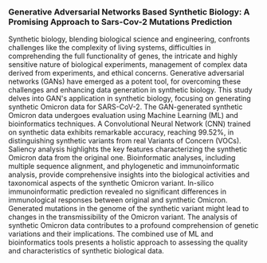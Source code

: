 ### Generative Adversarial Networks Based Synthetic Biology: A Promising Approach to Sars-Cov-2 Mutations Prediction
Synthetic biology, blending biological science and engineering, confronts challenges like the complexity of living systems, difficulties in comprehending the full functionality of genes, the intricate and highly sensitive nature of biological experiments, management of complex data derived from experiments, and ethical concerns. Generative adversarial networks (GANs) have emerged as a potent tool, for overcoming these challenges and enhancing data generation in synthetic biology. This study delves into GAN's application in synthetic biology, focusing on generating synthetic Omicron data for SARS-CoV-2. The GAN-generated synthetic Omicron data undergoes evaluation using Machine Learning (ML) and bioinformatics techniques. A Convolutional Neural Network (CNN) trained on synthetic data exhibits remarkable accuracy, reaching 99.52%, in distinguishing synthetic variants from real Variants of Concern (VOCs). Saliency analysis highlights the key features characterizing the synthetic Omicron data from the original one. Bioinformatic analyses, including multiple sequence alignment, and phylogenetic and immunoinformatic analysis, provide comprehensive insights into the biological activities and taxonomical aspects of the synthetic Omicron variant. In-silico immunoinformatic prediction revealed no significant differences in immunological responses between original and synthetic Omicron. Generated mutations in the genome of the synthetic variant might lead to changes in the transmissibility of the Omicron variant.  The analysis of synthetic Omicron data contributes to a profound comprehension of genetic variations and their implications. The combined use of ML and bioinformatics tools presents a holistic approach to assessing the quality and characteristics of synthetic biological data.
